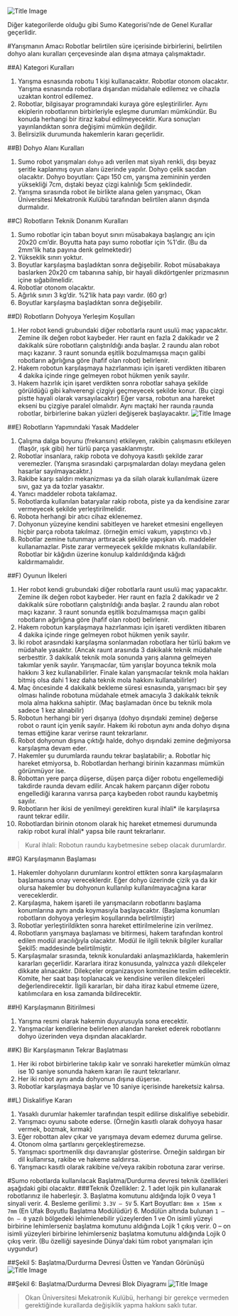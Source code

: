 ![Title Image](img/sumo/title.png)

Diğer kategorilerde olduğu gibi Sumo Kategorisi’nde de Genel Kurallar geçerlidir.
#Yarışmanın AmacıRobotlar belirtilen süre içerisinde birbirlerini, belirtilen dohyo alanı kuralları çerçevesinde alan dışına atmaya çalışmaktadır.

##A) Kategori Kuralları1. Yarışma esnasında robotu 1 kişi kullanacaktır. Robotlar otonom olacaktır. Yarışma esnasında robotlara dışarıdan müdahale edilemez ve cihazla uzaktan kontrol edilemez.2. Robotlar, bilgisayar programındaki kuraya göre eşleştirilirler. Aynı ekiplerin robotlarının birbirleriyle eşleşme durumları mümkündür. Bu konuda herhangi bir itiraz kabul edilmeyecektir. Kura sonuçları yayınlandıktan sonra değişimi mümkün değildir.3. Belirsizlik durumunda hakemlerin kararı geçerlidir.##B) Dohyo Alanı Kuralları
1. Sumo robot yarışmaları `dohyo` adı verilen mat siyah renkli, dışı beyaz şeritle kaplanmış oyun alanı üzerinde yapılır. Dohyo çelik sacdan olacaktır. Dohyo boyutları: Çapı 150 cm, yarışma zemininin yerden yüksekliği 7cm, dıştaki beyaz çizgi kalınlığı 5cm şeklindedir.2. Yarışma sırasında robot ile birlikte alana gelen yarışmacı, Okan Üniversitesi Mekatronik Kulübü tarafından belirtilen alanın dışında durmalıdır.

##C) Robotların Teknik Donanım Kuralları
1. Sumo robotlar için taban boyut sınırı müsabakaya başlangıç anı için 20x20 cm’dir. Boyutta hata payı sumo robotlar için %1'dir. (Bu da 2mm'lik hata payına denk gelmektedir)2. Yükseklik sınırı yoktur.3. Boyutlar karşılaşma başladıktan sonra değişebilir. Robot müsabakaya baslarken 20x20 cmtabanına sahip, bir hayali dikdörtgenler prizmasının içine sığabilmelidir.4. Robotlar otonom olacaktır.5. Ağırlık sınırı 3 kg’dir. %2’lik hata payı vardır. (60 gr)6. Boyutlar karşılaşma başladıktan sonra değişebilir.

##D) Robotların Dohyoya Yerleşim Koşulları1. Her robot kendi grubundaki diğer robotlarla raunt usulü maç yapacaktır. Zemine ilk değen robot kaybeder. Her raunt en fazla 2 dakikadır ve 2 dakikalık süre robotların çalıştırıldığı anda başlar. 2 raundu alan robot maçı kazanır. 3 raunt sonunda eşitlik bozulmamışsa maçın galibi robotların ağırlığına göre (hafif olan robot) belirlenir.2. Hakem robotun karşılaşmaya hazırlanması için işareti verdikten itibaren 4 dakika içinde ringe gelmeyen robot hükmen yenik sayılır.3. Hakem hazırlık için işaret verdikten sonra robotlar sahaya şekilde görüldüğü gibi kahverengi çizgiyi geçmeyecek şekilde konur. (Bu çizgi pistte hayali olarak varsayılacaktır) Eğer varsa, robotun ana hareket ekseni bu çizgiye paralel olmalıdır. Aynı maçtaki her raunda raunda robotlar, birbirlerine bakan yüzleri değişerek başlayacaktır.
![Title Image](img/sumo/dohyo.png)

##E) Robotların Yapımındaki Yasak Maddeler1. Çalışma dalga boyunu (frekansını) etkileyen, rakibin çalışmasını etkileyen (flaşör, ışık gibi) her türlü parça yasaklanmıştır.2. Robotlar insanlara, rakip robota ve dohyoya kasıtlı şekilde zarar veremezler. (Yarışma sırasındaki çarpışmalardan dolayı meydana gelen hasarlar sayılmayacaktır.)3. Rakibe karşı saldırı mekanizması ya da silah olarak kullanılmak üzere sıvı, gaz ya da tozlar yasaktır.4. Yanıcı maddeler robota takılamaz.5. Robotlarda kullanılan bataryalar rakip robota, piste ya da kendisine zarar vermeyecekşekilde yerleştirilmelidir.6. Robota herhangi bir atıcı cihaz eklenemez.7. Dohyonun yüzeyine kendini sabitleyen ve hareket etmesini engelleyen hiçbir parçarobota takılmaz. (örneğin emici vakum, yapıştırıcı vb.)8. Robotlar zemine tutunmayı arttıracak şekilde yapışkan vb. maddeler kullanamazlar. Pistezarar vermeyecek şekilde mıknatıs kullanılabilir. Robotlar bir kâğıdın üzerine konulup kaldırıldığında kâğıdı kaldırmamalıdır.##F) Oyunun İlkeleri1. Her robot kendi grubundaki diğer robotlarla raunt usulü maç yapacaktır. Zemine ilk değen robot kaybeder. Her raunt en fazla 2 dakikadır ve 2 dakikalık süre robotların çalıştırıldığı anda başlar. 2 raundu alan robot maçı kazanır. 3 raunt sonunda eşitlik bozulmamışsa maçın galibi robotların ağırlığına göre (hafif olan robot) belirlenir.2. Hakem robotun karşılaşmaya hazırlanması için işareti verdikten itibaren 4 dakika içinde ringe gelmeyen robot hükmen yenik sayılır.3. İki robot arasındaki karşılaşma sonlanmadan robotlara her türlü bakım ve müdahale yasaktır. (Ancak raunt arasında 3 dakikalık teknik müdahale serbesttir. 3 dakikalık teknik mola sonunda yarış alanına gelmeyen takımlar yenik sayılır. Yarışmacılar, tüm yarışlar boyunca teknik mola hakkını 3 kez kullanabilirler. Finale kalan yarışmacılar teknik mola hakları bitmiş olsa dahi 1 kez daha teknik mola hakkını kullanabilirler)4. Maç öncesinde 4 dakikalık bekleme süresi esnasında, yarışmacı bir şey olması halinde robotuna müdahale etmek amacıyla 3 dakikalık teknik mola alma hakkına sahiptir. (Maç başlamadan önce bu teknik mola sadece 1 kez alınabilir)5. Robotun herhangi bir yeri dışarıya (dohyo dışındaki zemine) değerse robot o raunt için yenik sayılır. Hakem iki robotun aynı anda dohyo dışına temas ettiğine karar verirse raunt tekrarlanır.6. Robot dohyonun dışına çıktığı halde, dohyo dışındaki zemine değmiyorsa karşılaşma devam eder.7. Hakemler şu durumlarda raundu tekrar başlatabilir;a. Robotlar hiç hareket etmiyorsa,b. Robotlardan herhangi birinin kazanması mümkün görünmüyor ise.8. Robottan yere parça düşerse, düşen parça diğer robotu engellemediği takdirde raunda devam edilir. Ancak hakem parçanın diğer robotu engellediği kararına varırsa parça kaybeden robot raundu kaybetmiş sayılır.9. Robotların her ikisi de yenilmeyi gerektiren kural ihlali* ile karşılaşırsa raunt tekrar edilir.10. Robotlardan birinin otonom olarak hiç hareket etmemesi durumunda rakip robot kuralihlali* yapsa bile raunt tekrarlanır.
> Kural ihlali: Robotun raundu kaybetmesine sebep olacak durumlardır.


##G) Karşılaşmanın Başlaması1. Hakemler dohyoların durumlarını kontrol ettikten sonra karşılaşmaların başlamasına onay vereceklerdir. Eğer dohyo üzerinde çizik ya da kir olursa hakemler bu dohyonun kullanılıp kullanılmayacağına karar vereceklerdir.
2. Karşılaşma, hakem işareti ile yarışmacıların robotlarını başlama konumlarına aynı anda koymasıyla başlayacaktır. (Başlama konumları robotların dohyoya yerleşim koşullarında belirtilmiştir)3. Robotlar yerleştirildikten sonra hareket ettirilmelerine izin verilmez.4. Robotların yarışmaya başlaması ve bitirmesi, hakem tarafından kontrol edilen modül aracılığıyla olacaktır. Modül ile ilgili teknik bilgiler kurallar Şekil5: maddesindebelirtilmiştir.5. Karşılaşmalar sırasında, teknik konulardaki anlaşmazlıklarda, hakemlerin kararlarıgeçerlidir. Kararlara itiraz konusunda, yalnızca yazılı dilekçeler dikkate alınacaktır. Dilekçeler organizasyon komitesine teslim edilecektir. Komite, her saat başı toplanacak ve kendisine verilen dilekçeleri değerlendirecektir. İlgili kararları, bir daha itiraz kabul etmeme üzere, katılımcılara en kısa zamanda bildirecektir.

##H) Karşılaşmanın Bitirilmesi1. Yarışma resmi olarak hakemin duyurusuyla sona erecektir.2. Yarışmacılar kendilerine belirlenen alandan hareket ederek robotlarını dohyo üzerindenveya dışından alacaklardır.##K) Bir Karşılaşmanın Tekrar Başlatması1. Her iki robot birbirlerine takılıp kalır ve sonraki hareketler mümkün olmaz ise 10 saniye sonunda hakem kararı ile raunt tekrarlanır.2. Her iki robot aynı anda dohyonun dışına düşerse.3. Robotlar karşılaşmaya başlar ve 10 saniye içerisinde hareketsiz kalırsa.

##L) Diskalifiye Kararı1. Yasaklı durumlar hakemler tarafından tespit edilirse diskalifiye sebebidir.2. Yarışmacı oyunu sabote ederse. (Örneğin kasıtlı olarak dohyoya hasar vermek, bozmak,kırmak)3. Eğer robottan alev çıkar ve yarışmaya devam edemez duruma gelirse.4. Otonom olma şartlarını gerçekleştiremezse.5. Yarışmacı sportmenlik dışı davranışlar gösterirse. Örneğin saldırgan bir dil kullanırsa,rakibe ve hakeme saldırırsa.6. Yarışmacı kasıtlı olarak rakibine ve/veya rakibin robotuna zarar verirse.

#Sumo robotlarda kullanılacak Başlatma/Durdurma devresi teknik özellikleri aşağıdaki gibi olacaktır.
###Teknik Özellikler:2. 1 adet lojik pin kullanarak robotlarınız ile haberleşir.3. Başlatma komutunu aldığında lojik 0 veya 1 sinyali verir.4. Besleme gerilimi: `3.3V – 5V`5. Kart Boyutları: `8mm x 15mm x 7mm` (En Ufak Boyutlu Başlatma Modülüdür)6. Modülün altında bulunan `1 – On – 0` yazılı bölgedeki lehimlenebilir yüzeylerden 1 ve Onisimli yüzeyi birbirine lehimlerseniz başlatma komutunu aldığında Lojik 1 çıkış verir. 0 – on isimli yüzeyleri birbirine lehimlerseniz başlatma komutunu aldığında Lojik 0 çıkış verir. (Bu özelliği sayesinde Dünya'daki tüm robot yarışmaları için uygundur)##Şekil 5: Başlatma/Durdurma Devresi Üstten ve Yandan Görünüşü![Title Image](img/sumo/sekil5.png)

##Şekil 6: Başlatma/Durdurma Devresi Blok Diyagramı
![Title Image](img/sumo/sekil6.png)


> Okan Üniversitesi Mekatronik Kulübü, herhangi bir gerekçe vermeden gerektiğinde kurallarda değişiklik yapma hakkını saklı tutar.